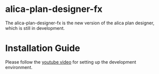 # alica-plan-designer-fx

The alica-plan-designer-fx is the new version of the alica plan designer, which is still in development.

# Installation Guide
Please follow the [youtube video](https://youtu.be/UpeIlNTVzCo) for setting up the development environment.
